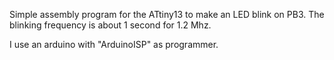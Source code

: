 Simple assembly program for the ATtiny13 to make an LED blink 
on PB3. The blinking frequency is about 1 second for 1.2 Mhz. 

I use an arduino with "ArduinoISP" as programmer.

